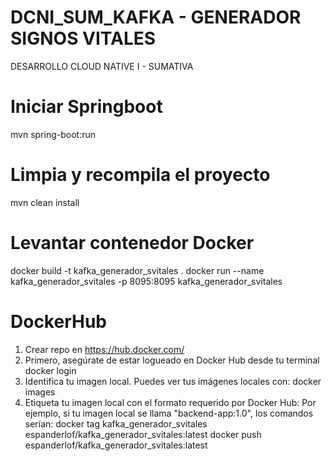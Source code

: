 # DCNI_SUM_KAFKA - GENERADOR SIGNOS VITALES
DESARROLLO CLOUD NATIVE I - SUMATIVA

# Iniciar Springboot
mvn spring-boot:run

# Limpia y recompila el proyecto
mvn clean install

# Levantar contenedor Docker
docker build -t kafka_generador_svitales .
docker run --name kafka_generador_svitales -p 8095:8095 kafka_generador_svitales

# DockerHub
1. Crear repo en https://hub.docker.com/
2. Primero, asegúrate de estar logueado en Docker Hub desde tu terminal
    docker login
3. Identifica tu imagen local. Puedes ver tus imágenes locales con:
    docker images
4. Etiqueta tu imagen local con el formato requerido por Docker Hub:
    Por ejemplo, si tu imagen local se llama "backend-app:1.0", los comandos serían:
    docker tag kafka_generador_svitales espanderlof/kafka_generador_svitales:latest
    docker push espanderlof/kafka_generador_svitales:latest